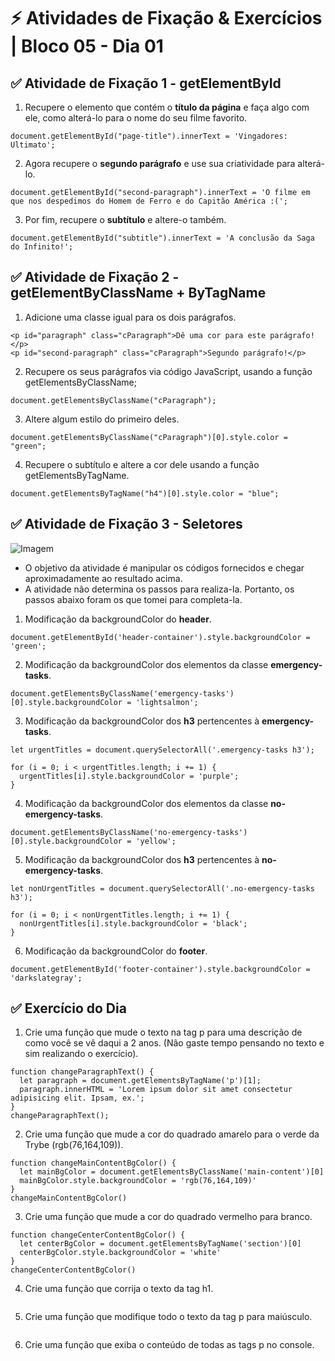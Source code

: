 # &#9889; Atividades de Fixação & Exercícios | Bloco 05 - Dia 01

## &#9989; Atividade de Fixação 1 - getElementById

1. Recupere o elemento que contém o **título da página** e faça algo com ele, como alterá-lo para o nome do seu filme favorito.
```
document.getElementById("page-title").innerText = 'Vingadores: Ultimato';
```
2. Agora recupere o **segundo parágrafo** e use sua criatividade para alterá-lo.
```
document.getElementById("second-paragraph").innerText = 'O filme em que nos despedimos do Homem de Ferro e do Capitão América :(';
```

3. Por fim, recupere o **subtítulo** e altere-o também.
```
document.getElementById("subtitle").innerText = 'A conclusão da Saga do Infinito!';
```

## &#9989; Atividade de Fixação 2 - getElementByClassName + ByTagName

1. Adicione uma classe igual para os dois parágrafos.
```
<p id="paragraph" class="cParagraph">Dê uma cor para este parágrafo!</p>
<p id="second-paragraph" class="cParagraph">Segundo parágrafo!</p>
```

2. Recupere os seus parágrafos via código JavaScript, usando a função getElementsByClassName;
```
document.getElementsByClassName("cParagraph");
```

3. Altere algum estilo do primeiro deles.
```
document.getElementsByClassName("cParagraph")[0].style.color = "green";
```

4. Recupere o subtítulo e altere a cor dele usando a função getElementsByTagName.
```
document.getElementsByTagName("h4")[0].style.color = "blue";
```

## &#9989; Atividade de Fixação 3 - Seletores

![Imagem](/atividades-fixacao/ativ-03_seletores/objetivo-ativ-03.png)

- O objetivo da atividade é manipular os códigos fornecidos e chegar aproximadamente ao resultado acima.
- A atividade não determina os passos para realiza-la. Portanto, os passos abaixo foram os que tomei para completa-la.

1. Modificação da backgroundColor do **header**.
```
document.getElementById('header-container').style.backgroundColor = 'green';

```

2. Modificação da backgroundColor dos elementos da classe **emergency-tasks**.
```
document.getElementsByClassName('emergency-tasks')[0].style.backgroundColor = 'lightsalmon';
```

3. Modificação da backgroundColor dos **h3** pertencentes à **emergency-tasks**.
```
let urgentTitles = document.querySelectorAll('.emergency-tasks h3');

for (i = 0; i < urgentTitles.length; i += 1) {
  urgentTitles[i].style.backgroundColor = 'purple';
}
```

4. Modificação da backgroundColor dos elementos da classe **no-emergency-tasks**.
```
document.getElementsByClassName('no-emergency-tasks')[0].style.backgroundColor = 'yellow';
```

5. Modificação da backgroundColor dos **h3** pertencentes à **no-emergency-tasks**.
```
let nonUrgentTitles = document.querySelectorAll('.no-emergency-tasks h3');

for (i = 0; i < nonUrgentTitles.length; i += 1) {
  nonUrgentTitles[i].style.backgroundColor = 'black';
}
```

6. Modificação da backgroundColor do **footer**.
```
document.getElementById('footer-container').style.backgroundColor = 'darkslategray';
```

## &#9989; Exercício do Dia

1. Crie uma função que mude o texto na tag p para uma descrição de como você se vê daqui a 2 anos. (Não gaste tempo pensando no texto e sim realizando o exercício).
```
function changeParagraphText() {
  let paragraph = document.getElementsByTagName('p')[1];
  paragraph.innerHTML = 'Lorem ipsum dolor sit amet consectetur adipisicing elit. Ipsam, ex.';
}
changeParagraphText();
```

2. Crie uma função que mude a cor do quadrado amarelo para o verde da Trybe (rgb(76,164,109)).
```
function changeMainContentBgColor() {
  let mainBgColor = document.getElementsByClassName('main-content')[0]
  mainBgColor.style.backgroundColor = 'rgb(76,164,109)'
}
changeMainContentBgColor()
```

3. Crie uma função que mude a cor do quadrado vermelho para branco.
```
function changeCenterContentBgColor() {
  let centerBgColor = document.getElementsByTagName('section')[0]
  centerBgColor.style.backgroundColor = 'white'
}
changeCenterContentBgColor()
```

4. Crie uma função que corrija o texto da tag h1.
```

```


5. Crie uma função que modifique todo o texto da tag p para maiúsculo.
```

```


6. Crie uma função que exiba o conteúdo de todas as tags p no console.
```

```